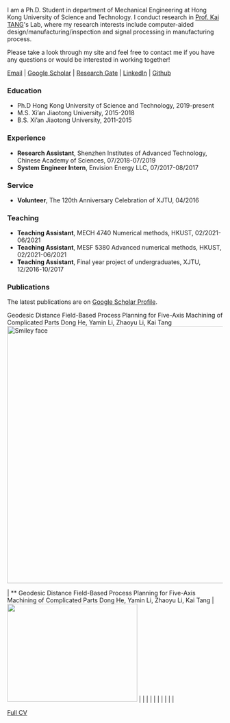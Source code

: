 I am a Ph.D. Student in department of Mechanical Engineering at Hong Kong University of Science and Technology. I conduct research in <a href="http://mektang.people.ust.hk/">Prof. Kai TANG</a>'s Lab, where my research interests include computer-aided design/manufacturing/inspection and signal processing in manufacturing process.

Please take a look through my site and feel free to contact me if you have any questions or would be interested in working together!

<!--
<a href="https://outlook.office365.com/owa/calendar/5bba860448ee4699951c23d0497e68c7@connect.ust.hk/875dd7cc2f224ef6ba1217a7c56db54813388903898056239305/calendar.html">Calendar</a>
-->
<a href="mailto:dong.he@connect.ust.hk">Email</a> |
<a href="https://scholar.google.com/citations?user=hHxsez8AAAAJ&hl=zh-CN&oi=sra">Google Scholar</a> |
<a href="https://www.researchgate.net/profile/Dong_He8">Research Gate</a> |
<a href="https://www.linkedin.com/in/hedong">LinkedIn</a> |
<a href="https://github.com/dong-he">Github</a>

### Education
* Ph.D Hong Kong University of Science and Technology, 2019-present
* M.S. Xi’an Jiaotong University, 2015-2018
* B.S. Xi’an Jiaotong University, 2011-2015

### Experience
* **Research Assistant**, Shenzhen Institutes of Advanced Technology, Chinese Academy of Sciences, 07/2018-07/2019
* **System Engineer Intern**, Envision Energy LLC, 07/2017-08/2017

### Service
* **Volunteer**, The 120th Anniversary Celebration of XJTU, 04/2016

### Teaching
* **Teaching Assistant**, MECH 4740 Numerical methods, HKUST, 02/2021-06/2021
* **Teaching Assistant**, MESF 5380 Advanced numerical methods, HKUST, 02/2021-06/2021
* **Teaching Assistant**, Final year project of undergraduates, XJTU, 12/2016-10/2017

### Publications
The latest publications are on <a href="https://scholar.google.com/citations?user=hHxsez8AAAAJ&hl=zh-CN&oi=sra">Google Scholar Profile</a>.

<!--
### Talks
  <ul>{% for post in site.talks %}
    {% include archive-single-talk-cv.html %}
  {% endfor %}</ul>
-->


<p>Geodesic Distance Field-Based Process Planning for Five-Axis Machining of Complicated Parts   Dong He, Yamin Li, Zhaoyu Li, Kai Tang<img src="smiley.gif" alt="Smiley face" align="middle" width="800" height="600"></p>





|  ** Geodesic Distance Field-Based Process Planning for Five-Axis Machining of Complicated Parts   Dong He, Yamin Li, Zhaoyu Li, Kai Tang | <img src="https://asmedc.silverchair-cdn.com/asmedc/content_public/journal/manufacturingscience/143/6/10.1115_1.4048956/1/m_manu_143_6_061009_f002.png?Expires=1625137354&Signature=p8jh9~YURViHPJo-G48sECvrecBYZchqM8WICbZceOxiQLq~WqFaGxGxi6GPflhGoD8pSZubwPV0IJeIF~KYD8D-SQaKo4aJhEBn2fBy8ordx6fWYApFZw7TfelJztJ9FmXIIMbsdapXvLchCXZx8BVRX9nwd0GRbbSwu3MK~y1edkfIVALOlWPP7adiIvu30oEHIACRV8bPohCn50WOMd01gRxlLuOJarr2WE4~J2IVvB6yZjQQXxbu7~rXaWTiGxJmsCIoh7NFOnslGBpEQvcE9M3MzQTu4APGL0v9XXuE8pxsU-nUeaezOFERb7JaqGGs-p01obKj-4vNMmPbrw__&Key-Pair-Id=APKAIE5G5CRDK6RD3PGA" width="304" height="228">                      	|
|   	|   	|
|   	|   	|
|   	|   	|

<a href="https://docs.google.com/document/d/1I_pskUUkR0F-M39aNBe-BI2NoyAhiWc2to2PEfdwV4k/edit?usp=sharing">Full CV</a>
